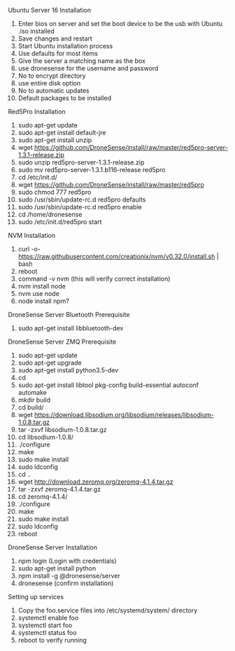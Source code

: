 Ubuntu Server 16 Installation  
1. Enter bios on server and set the boot device to be the usb with Ubuntu .iso installed  
2. Save changes and restart  
3. Start Ubuntu installation process  
4. Use defaults for most items  
5. Give the server a matching name as the box  
6. use dronesense for the username and password  
7. No to encrypt directory  
8. use entire disk option  
9. No to automatic updates  
10. Default packages to be installed  
  
  
Red5Pro Installation  
1. sudo apt-get update  
2. sudo apt-get install default-jre  
3. sudo apt-get install unzip  
4. wget https://github.com/DroneSense/install/raw/master/red5pro-server-1.3.1-release.zip  
5. sudo unzip red5pro-server-1.3.1-release.zip  
6. sudo mv red5pro-server-1.3.1.b116-release red5pro  
7. cd /etc/init.d/  
8. wget https://github.com/DroneSense/install/raw/master/red5pro  
9. sudo chmod 777 red5pro  
10. sudo /usr/sbin/update-rc.d red5pro defaults  
11. sudo /usr/sbin/update-rc.d red5pro enable  
12. cd /home/dronesense  
13. sudo /etc/init.d/red5pro start  
  
NVM Installation  
1. curl -o- https://raw.githubusercontent.com/creationix/nvm/v0.32.0/install.sh | bash  
2. reboot  
3. command -v nvm (this will verify correct installation)  
4. nvm install node  
5. nvm use node  
6. node install npm?  

DroneSense Server Bluetooth Prerequisite  
1. sudo apt-get install libbluetooth-dev  

DroneSense Server ZMQ Prerequisite  
1. sudo apt-get update  
2. sudo apt-get upgrade  
3. sudo apt-get install python3.5-dev  
4. cd  
5. sudo apt-get install libtool pkg-config build-essential autoconf automake  
6. mkdir build  
7. cd build/  
8. wget https://download.libsodium.org/libsodium/releases/libsodium-1.0.8.tar.gz  
9. tar -zxvf libsodium-1.0.8.tar.gz  
10. cd libsodium-1.0.8/  
11. ./configure  
12. make  
13. sudo make install  
14. sudo ldconfig  
15. cd ..  
16. wget http://download.zeromq.org/zeromq-4.1.4.tar.gz  
17. tar -zxvf zeromq-4.1.4.tar.gz  
18. cd zeromq-4.1.4/  
19. ./configure  
20. make  
21. sudo make install  
22. sudo ldconfig  
23. reboot  
  
DroneSense Server Installation  
1. npm login (Login with credentials)  
2. sudo apt-get install python  
3. npm install -g @dronesense/server  
4. dronesense (confirm installation)  
  
Setting up services  
1. Copy the foo.service files into /etc/systemd/system/ directory  
2. systemctl enable foo  
3. systemctl start foo  
4. systemctl status foo  
5. reboot to verify running  
  
